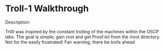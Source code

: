 # Troll-1 Walkthrough

Description:

Tr0ll was inspired by the constant trolling of the machines within the OSCP labs.  The goal is simple, gain root and get Proof.txt from the /root directory.  Not for the easily frustrated! Fair warning, there be trolls ahead




